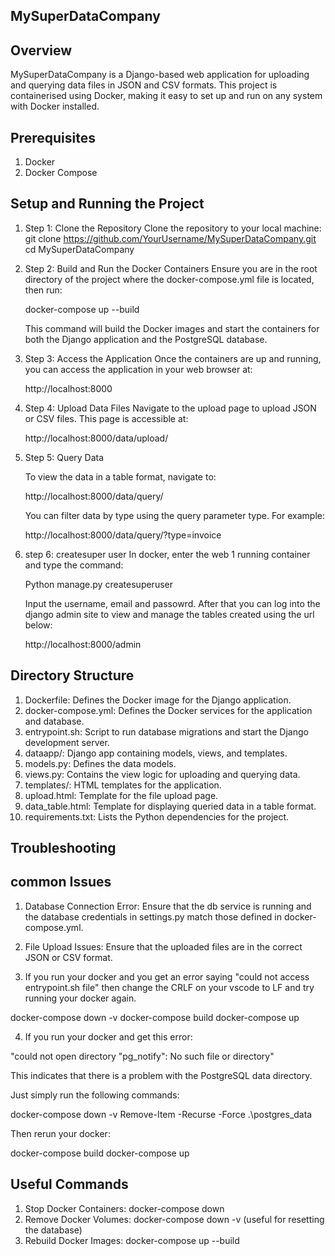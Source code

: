 ## MySuperDataCompany
## Overview

MySuperDataCompany is a Django-based web application for uploading and querying data files in JSON and CSV formats. This project is containerised using Docker, making it easy to set up and run on any system with Docker installed.

## Prerequisites
1) Docker
2) Docker Compose

## Setup and Running the Project

1) Step 1: Clone the Repository
Clone the repository to your local machine:
git clone https://github.com/YourUsername/MySuperDataCompany.git
cd MySuperDataCompany


2) Step 2: Build and Run the Docker Containers
   Ensure you are in the root directory of the project where the docker-compose.yml file is located, then run:

    docker-compose up --build

    This command will build the Docker images and start the containers for both the Django application and the PostgreSQL database.

3) Step 3: Access the Application
   Once the containers are up and running, you can access the application in your web browser at:

    http://localhost:8000

4) Step 4: Upload Data Files
    Navigate to the upload page to upload JSON or CSV files. This page is accessible at:


    http://localhost:8000/data/upload/

5) Step 5: Query Data

   To view the data in a table format, navigate to:


    http://localhost:8000/data/query/

   You can filter data by type using the query parameter type. For example:

   http://localhost:8000/data/query/?type=invoice

6) step 6: createsuper user
   In docker, enter the web 1 running container and type the command:

   Python manage.py createsuperuser

   Input the username, email and passowrd. After that you can log into the django admin site to view and manage the tables created using the url below: 

   http://localhost:8000/admin

## Directory Structure

1) Dockerfile: Defines the Docker image for the Django application.
2) docker-compose.yml: Defines the Docker services for the application and database.
3) entrypoint.sh: Script to run database migrations and start the Django development server.
4) dataapp/: Django app containing models, views, and templates.
5) models.py: Defines the data models.
6) views.py: Contains the view logic for uploading and querying data.
7) templates/: HTML templates for the application.
8) upload.html: Template for the file upload page.
9) data_table.html: Template for displaying queried data in a table format.
10) requirements.txt: Lists the Python dependencies for the project.


## Troubleshooting
## common Issues
1) Database Connection Error: Ensure that the db service is running and the database credentials in settings.py match those defined in docker-compose.yml.

2) File Upload Issues: Ensure that the uploaded files are in the correct JSON or CSV format.
3) If you run your docker and you get an error saying "could not access entrypoint.sh file" then change the CRLF on your vscode to LF and try running your docker again.
 



 docker-compose down -v
 docker-compose build
 docker-compose up


4) If you run your docker and get this error: 

"could not open directory "pg_notify": No such file or directory" 

 This indicates that there is a problem with the PostgreSQL data directory.

 Just simply run the following commands:


 docker-compose down -v
 Remove-Item -Recurse -Force .\postgres_data


 Then rerun your docker:
 

 docker-compose build
 docker-compose up



## Useful Commands
1) Stop Docker Containers: docker-compose down
2) Remove Docker Volumes: docker-compose down -v (useful for resetting the database)
3) Rebuild Docker Images: docker-compose up --build


